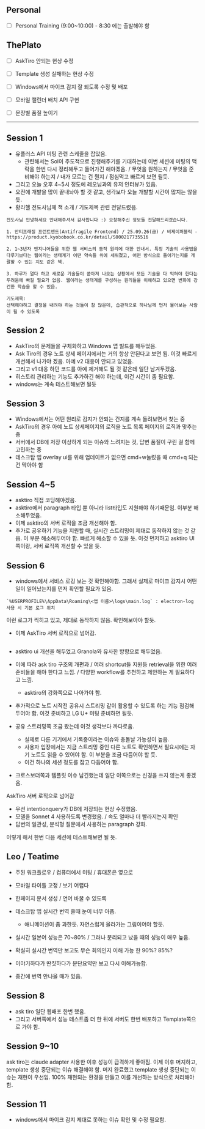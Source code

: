 ## Personal
- [ ] Personal Training (9:00~10:00) - 8:30 에는 출발해야 함

## ThePlato
- [ ] AskTiro 안되는 현상 수정
- [ ] Template 생성 실패하는 현상 수정
- [ ] Windows에서 마이크 감지 잘 되도록 수정 및 배포
- [ ] 모바일 캘린더 배치 API 구현
- [ ] 문장별 품질 높이기


---
## Session 1
- 유플러스 API 미팅 관련 스케줄을 잡았음.
	- 관련해서는 Sol이 주도적으로 진행해주기를 기대하는데 이번 세션에 미팅의 맥락을 한번 다시 정리해두고 들어가긴 해야겠음. / 무엇을 원하는지 / 무엇을 준비해야 하는지 / 내가 모르는 건 뭔지 / 점심먹고 빠르게 보면 될듯.
- 그리고 오늘 오후 4~5시 정도에 레오님과의 유저 인터뷰가 있음.
- 오전에 개발을 많이 끝내놔야 할 것 같고, 생각보다 오늘 개발할 시간이 많지는 않을 듯.
- 황라헬 전도사님께 책 소개 / 기도제목 관련 전달드렸음.

```
전도사님 안녕하세요 안내해주셔서 감사합니다 :) 요청해주신 정보들 전달해드리겠습니다.

1. 안티프래질 프런트엔드(Antifragile Frontend) / 25.09.26(금) / 비제이퍼블릭 - https://product.kyobobook.co.kr/detail/S000217735516

2. 1~3년자 엔지니어들을 위한 웹 서비스의 동작 원리에 대한 안내서. 특정 기술의 사용법을 다루기보다는 웹이라는 생태계가 어떤 약속들 위에 세워졌고, 어떤 방식으로 돌아가는지를 개괄할 수 있는 지도 같은 책.

3. 하루가 멀다 하고 새로운 기술들이 쏟아져 나오는 상황에서 모든 기술을 다 익혀야 한다는 두려움에 빠질 필요가 없음. 웹이라는 생태계를 구성하는 원리들을 이해하고 있으면 변화에 강건한 학습을 할 수 있음.

기도제목: 
선택해야하고 결정을 내려야 하는 것들이 참 많은데, 습관적으로 하나님께 먼저 물어보는 사람이 될 수 있도록
```

## Session 2
- AskTiro의 문제들을 구체화하고 Windows 앱 빌드를 해두었음. 
- Ask Tiro의 경우 노트 상세 페이지에서는 거의 항상 안된다고 보면 됨. 이것 빠르게 개선해서 나가야 겠음. 아예 v2 대응이 안되고 있었음.
- 그리고 v1 대응 하던 코드를 아예 제거해도 될 것 같은데 일단 남겨두겠음.
- 히스토리 관리하는 기능도 추가하긴 해야 하는데, 이건 시간이 좀 필요함.
- windows는 계속 테스트해보면 될듯

## Session 3
- Windows에서는 어떤 원리로 감지가 안되는 건지를 계속 돌려보면서 찾는 중
- AskTiro의 경우 아예 노트 상세페이지의 로직을 노트 목록 페이지의 로직과 맞추는 중
- 서버에서 DB에 저장 이상하게 되는 이슈와 느려지는 것, 답변 품질이 구린 걸 함께 고민하는 중
- 데스크탑 앱 overlay ui를 위해 업데이트가 없으면 cmd+w눌렀을 때 cmd+q 되는건 막아야 함


## Session 4~5
- asktiro 직접 코딩해야겠음.
- asktiro에서 paragraph 타입 뿐 아니라 list타입도 지원해야 하기때문임. 이부분 해소해두었음.
- 이제 asktiro의 서버 로직을 조금 개선해야 함.
- 추가로 공유하기 기능을 지원할 때, 실시간 스트리밍이 제대로 동작하지 않는 것 같음. 이 부분 해소해두어야 함. 빠르게 해소할 수 있을 듯. 이것 먼저하고 asktiro UI쪽이랑, 서버 로직쪽 개선할 수 있을 듯.

## Session 6
- windows에서 서비스 로깅 보는 것 확인해야함. 그래서 실제로 마이크 감지시 어떤 일이 일어났는지를 먼저 확인할 필요가 있음.
```
`%USERPROFILE%\AppData\Roaming\<앱 이름>\logs\main.log` : electron-log 사용 시 기본 로그 위치
```
이런 로그가 찍히고 있고, 제대로 동작하지 않음. 확인해보아야 할듯.

- 이제 AskTiro 서버 로직으로 넘어감.
```

```

- asktiro ui 개선을 해두었고 Granola와 유사한 방향으로 해두었음.
- 이에 따라 ask tiro 구조의 개편과 / 여러 shortcut들 지원등 retrieval을 위한 여러 준비들을 해야 한다고 느낌. / 다양한 workflow를 추천하고 제안하는 게 필요하다고 느낌.
	- asktiro의 강화쪽으로 나아가야 함.

- 추가적으로 노트 시작전 공유시 스트리밍 같이 활용할 수 있도록 하는 기능 점검해두어야 함. 이것 준비하고 LG U+ 미팅 준비하면 될듯.
- 공유 스트리밍쪽 조금 봤는데 이것 생각보다 까다로움.
	- 실제로 다른 기기에서 기록중이라는 이슈와 충돌날 가능성이 높음.
	- 사용자 입장에서는 지금 스트리밍 중인 다른 노트도 확인하면서 필요시에는 자기 노트도 읽을 수 있어야 함. 이 부분을 조금 다듬어야 할 듯.
	- 이건 하나의 세션 정도를 잡고 다듬어야 함.

- 크로스보더쪽과 템플릿 이슈 남긴했는데 일단 이쪽으로는 신경을 쓰지 않는게 좋겠음.

AskTiro 서버 로직으로 넘어감

- 우선 intentionquery가 DB에 저장되는 현상 수정했음.
- 모델을 Sonnet 4 사용하도록 변경했음. / 속도 얼마나 더 빨라지는지 확인
- 답변의 일관성, 분석형 질문에서 사용하는 paragraph 강화.

이렇게 해서 한번 다음 세션에 테스트해보면 될 듯.


## Leo / Teatime
- 주된 워크플로우 / 컴퓨터에서 미팅 / 휴대폰은 옆으로
- 모바일 타이틀 고정 / 보기 어렵다
- 한페이지 문서 생성 / 언어 바꿀 수 있도록

- 데스크탑 앱 실시간 번역 쓸때 눈이 너무 아픔.
	- 애니메이션이 좀 과한듯. 자연스럽게 올라가는 그림이어야 할듯.
- 실시간 일본어 성능은 70~80% / 그러나 분리되고 났을 때의 성능이 매우 높음.
- 확실히 실시간 번역만 보고도 무슨 회의인지 이해 가능 한 90%? 85%?
- 이야기하다가 딴짓하다가 문단요약만 보고 다시 이해가능함.
- 중간에 번역 안나올 때가 있음.

## Session 8
- ask tiro 일단 웹배포 한번 했음.
- 그리고 서버쪽에서 성능 테스트좀 더 한 뒤에 서버도 한번 배포하고 Template쪽으로 가야 함.

## Session 9~10
ask tiro는 claude adapter 사용한 이후 성능이 급격하게 좋아짐.
이제 이후 머지하고, template 생성 중단되는 이슈 해결해야 함.
머지 완료했고 template 생성 중단되는 이슈는 재현이 우선임. 100% 재현되는 환경을 만들고 이를 개선하는 방식으로 처리해야 함.

## Session 11
- windows에서 마이크 감지 제대로 못하는 이슈 확인 및 수정 필요함.